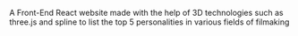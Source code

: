 A Front-End React website made with the help of 3D technologies such as three.js and spline to list the top 5 personalities in various fields of filmaking